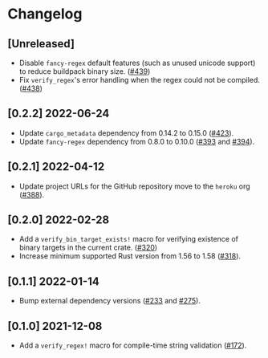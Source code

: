 # Changelog

## [Unreleased]

- Disable `fancy-regex` default features (such as unused unicode support) to reduce buildpack binary size. ([#439](https://github.com/heroku/libcnb.rs/pull/439))
- Fix `verify_regex`'s error handling when the regex could not be compiled. ([#438](https://github.com/heroku/libcnb.rs/pull/438))

## [0.2.2] 2022-06-24

- Update `cargo_metadata` dependency from 0.14.2 to 0.15.0 ([#423](https://github.com/heroku/libcnb.rs/pull/423)).
- Update `fancy-regex` dependency from 0.8.0 to 0.10.0 ([#393](https://github.com/heroku/libcnb.rs/pull/393) and [#394](https://github.com/heroku/libcnb.rs/pull/394)).

## [0.2.1] 2022-04-12

- Update project URLs for the GitHub repository move to the `heroku` org ([#388](https://github.com/heroku/libcnb.rs/pull/388)).

## [0.2.0] 2022-02-28

- Add a `verify_bin_target_exists!` macro for verifying existence of binary targets in the current crate. ([#320](https://github.com/heroku/libcnb.rs/pull/320))
- Increase minimum supported Rust version from 1.56 to 1.58 ([#318](https://github.com/heroku/libcnb.rs/pull/318)).

## [0.1.1] 2022-01-14

- Bump external dependency versions ([#233](https://github.com/heroku/libcnb.rs/pull/233) and [#275](https://github.com/heroku/libcnb.rs/pull/275)).

## [0.1.0] 2021-12-08

- Add a `verify_regex!` macro for compile-time string validation ([#172](https://github.com/heroku/libcnb.rs/pull/172)).
